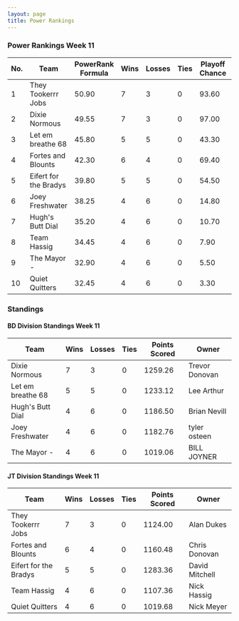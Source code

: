 ```yaml
---
layout: page
title: Power Rankings
---
```


### Power Rankings Week 11

|   No. | Team                   |   PowerRank Formula |   Wins |   Losses |   Ties |   Playoff Chance |   Points Scored | Owner           |
|-------|------------------------|---------------------|--------|----------|--------|------------------|-----------------|-----------------|
|     1 | They Tookerrr Jobs     |               50.90 |      7 |        3 |      0 |            93.60 |         1124.00 | Alan Dukes      |
|     2 | Dixie Normous          |               49.55 |      7 |        3 |      0 |            97.00 |         1259.26 | Trevor  Donovan |
|     3 | Let em breathe 68      |               45.80 |      5 |        5 |      0 |            43.30 |         1233.12 | Lee Arthur      |
|     4 | Fortes and Blounts     |               42.30 |      6 |        4 |      0 |            69.40 |         1160.48 | Chris Donovan   |
|     5 | Eifert  for the Bradys |               39.80 |      5 |        5 |      0 |            54.50 |         1283.36 | David Mitchell  |
|     6 | Joey Freshwater        |               38.25 |      4 |        6 |      0 |            14.80 |         1182.76 | tyler osteen    |
|     7 | Hugh's  Butt Dial      |               35.20 |      4 |        6 |      0 |            10.70 |         1186.50 | Brian Nevill    |
|     8 | Team  Hassig           |               34.45 |      4 |        6 |      0 |             7.90 |         1107.36 | Nick Hassig     |
|     9 | The Mayor -            |               32.90 |      4 |        6 |      0 |             5.50 |         1019.06 | BILL JOYNER     |
|    10 | Quiet Quitters         |               32.45 |      4 |        6 |      0 |             3.30 |         1019.68 | Nick Meyer      |

### Standings

#### BD Division Standings Week 11

| Team              |   Wins |   Losses |   Ties |   Points Scored | Owner           |
|-------------------|--------|----------|--------|-----------------|-----------------|
| Dixie Normous     |      7 |        3 |      0 |         1259.26 | Trevor  Donovan |
| Let em breathe 68 |      5 |        5 |      0 |         1233.12 | Lee Arthur      |
| Hugh's  Butt Dial |      4 |        6 |      0 |         1186.50 | Brian Nevill    |
| Joey Freshwater   |      4 |        6 |      0 |         1182.76 | tyler osteen    |
| The Mayor -       |      4 |        6 |      0 |         1019.06 | BILL JOYNER     |

#### JT Division Standings Week 11

| Team                   |   Wins |   Losses |   Ties |   Points Scored | Owner          |
|------------------------|--------|----------|--------|-----------------|----------------|
| They Tookerrr Jobs     |      7 |        3 |      0 |         1124.00 | Alan Dukes     |
| Fortes and Blounts     |      6 |        4 |      0 |         1160.48 | Chris Donovan  |
| Eifert  for the Bradys |      5 |        5 |      0 |         1283.36 | David Mitchell |
| Team  Hassig           |      4 |        6 |      0 |         1107.36 | Nick Hassig    |
| Quiet Quitters         |      4 |        6 |      0 |         1019.68 | Nick Meyer     |
